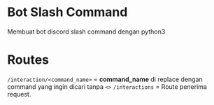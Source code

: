 # Bot Slash Command
Membuat bot discord slash command dengan python3

# Routes

`/interaction/<command_name>` = **command_name** di replace dengan command yang ingin dicari tanpa `<>`
`/interactions` = Route penerima request.